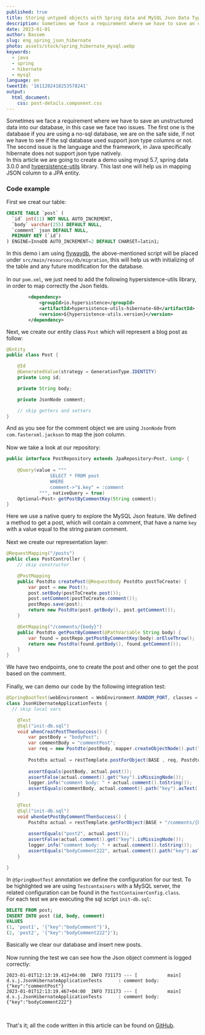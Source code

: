 ```yaml
---
published: true
title: Storing untyped objects with Spring data and MySQL Json Data Type
description: Sometimes we face a requirement where we have to save an unstructured data into our database, in this case we face two issues. The first one .................
date: 2023-01-01
author: Bassem 
slug: eng_spring_json_hibernate
photo: assets/stock/spring_hibernate_mysql.webp
keywords:
  - java
  - spring
  - hibernate
  - mysql
language: en
tweetId: '1611282418253578241'
output:
  html_document:
    css: post-details.component.css
---
```

Sometimes we face a requirement where we have to save an unstructured data into our database, in this case we face two issues. The first one is the database if you are using a no-sql database, we are on the safe side, if not we have to see if the sql database used support json type columns or not.
<br>
The second issue is the language and the framework, in Java specifically hibernate does not support json type natively.
<br>
In this article we are going to create a demo using mysql 5.7, spring data 3.0.0 and [hypersistence-utils](https://github.com/vladmihalcea/hypersistence-utils) library. This last one will help us in mapping JSON column to a JPA entity.

### Code example
First we creat our table: 
```sql
CREATE TABLE `post` (
  `id` int(11) NOT NULL AUTO_INCREMENT,
  `body` varchar(255) DEFAULT NULL,
  `comment` json DEFAULT NULL,
  PRIMARY KEY (`id`)
) ENGINE=InnoDB AUTO_INCREMENT=2 DEFAULT CHARSET=latin1;
```
In this demo i am using [flywaydb](https://flywaydb.org/), the above-mentioned script will be placed under `src/main/resources/db/migration`, this will help us with initializing of the table and any future modification for the database.
<br>
<br>
In our `pom.xml`, we just need to add the following hypersistence-utils library, in order to map correctly the Json fields.

```xml
		<dependency>
			<groupId>io.hypersistence</groupId>
			<artifactId>hypersistence-utils-hibernate-60</artifactId>
			<version>${hypersistence-utils.version}</version>
		</dependency>
```

Next, we create our entity class `Post` which will represent a blog post as follow:

```java
@Entity
public class Post {

    @Id
    @GeneratedValue(strategy = GenerationType.IDENTITY)
    private Long id;

    private String body;

    private JsonNode comment;

    // skip getters and setters
}
```
And as you see for the comment object we are using `JsonNode` from `com.fasterxml.jackson` to map the json column.
<br>
<br>
Now we take a look at our repository:

```java
public interface PostRepository extends JpaRepository<Post, Long> {
    
    @Query(value = """
                SELECT * FROM post 
                WHERE
                comment->"$.key" = :comment
            """, nativeQuery = true)
    Optional<Post> getPostByCommentKey(String comment); 
}
```
Here we use a native query to explore the MySQL Json feature. We defined a method to get a post, which will contain a comment, that have a name `key` with a value equal to the string param comment.
<br>
<br>
Next we create our representation layer:

```java
@RequestMapping("/posts")
public class PostController {
    // skip constructor

    @PostMapping
    public Postdto createPost(@RequestBody Postdto postToCreate) {
        var post = new Post();
        post.setBody(postToCreate.post());
        post.setComment(postToCreate.comment());
        postRepo.save(post);
        return new Postdto(post.getBody(), post.getComment());
    }

    @GetMapping("/comments/{body}")
    public Postdto getPostByComment(@PathVariable String body) {
        var found = postRepo.getPostByCommentKey(body).orElseThrow();
        return new Postdto(found.getBody(), found.getComment());
    }
}
```
We have two endpoints, one to create the post and other one to get the post based on the comment. 
<br>
<br>
Finally, we can demo our code by the following integration test:

```java
@SpringBootTest(webEnvironment = WebEnvironment.RANDOM_PORT, classes = {JsonHibernateApplication.class, TestContainerConfig.class})
class JsonHibernateApplicationTests {
  // skip local vars

	@Test
	@Sql("init-db.sql")
	void whenCreatPostThenSuccess() {
		var postBody = "bodyPost";
		var commentBody = "commentPost";
		var req = new Postdto(postBody, mapper.createObjectNode().put("key", commentBody));
		
		Postdto actual = restTemplate.postForObject(BASE , req, Postdto.class);
		
		assertEquals(postBody, actual.post());
		assertFalse(actual.comment().get("key").isMissingNode());
		logger.info("comment body: " + actual.comment().toString());
		assertEquals(commentBody, actual.comment().path("key").asText());
	}

	@Test
	@Sql("init-db.sql")
	void whenGetPostByCommentThenSuccess() {
		Postdto actual = restTemplate.getForObject(BASE + "/comments/{body}", Postdto.class, "bodyComment222");
		
		assertEquals("post2", actual.post());
		assertFalse(actual.comment().get("key").isMissingNode());
		logger.info("comment body: " + actual.comment().toString());
		assertEquals("bodyComment222", actual.comment().path("key").asText());
	}

}
```
In `@SpringBootTest` annotation we define the configuration for our test. To be highlighted we are using `Testcontainers` with a MySQL server, the related configuration can be found in the `TestContainerConfig.class`. 
<br>
For each test we are executing the sql script `init-db.sql`: 

```sql
DELETE FROM post;
INSERT INTO post (id, body, comment)
VALUES
(1, 'post1', '{"key":"bodyComment"}'),
(2, 'post2', '{"key":"bodyComment222"}');
```
Basically we clear our database and insert new posts. 
<br>
<br>
Now running the test we can see how the Json object comment is logged correctly:

```log
2023-01-01T12:13:19.412+04:00  INFO 731173 --- [           main] d.s.j.JsonHibernateApplicationTests      : comment body: {"key":"commentPost"}
2023-01-01T12:13:19.467+04:00  INFO 731173 --- [           main] d.s.j.JsonHibernateApplicationTests      : comment body: {"key":"bodyComment222"}
```
<br>

That's it; all the code written in this article can be found on [GitHub](https://github.com/s0l0c0ding/spring-tips/tree/master/json-hibernate).
